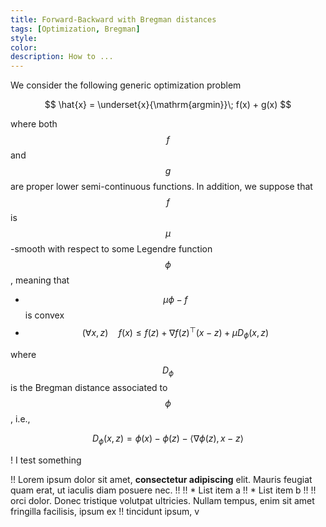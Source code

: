 ```yaml
---
title: Forward-Backward with Bregman distances
tags: [Optimization, Bregman]
style: 
color: 
description: How to ...
---
```


We consider the following generic optimization problem

$$ \hat{x} = \underset{x}{\mathrm{argmin}}\; f(x) + g(x) $$

where both $$f$$ and $$g$$ are proper lower semi-continuous functions. In addition, we suppose that $$f$$ is $$\mu$$-smooth with respect to some Legendre function $$\phi$$, meaning that

- $$\mu\phi-f$$ is convex
- $$(\forall x,z)\quad f(x) \leq f(z) + \nabla f(z)^\top(x-z) + \mu D_\phi(x,z)$$ 

where $$D_\phi$$ is the Bregman distance associated to $$\phi$$, i.e.,

$$D_\phi(x,z) = \phi(x) - \phi(z) - \langle \nabla\phi(z), x-z\rangle$$


! I test something

!! Lorem ipsum dolor sit amet, **consectetur adipiscing** elit. Mauris feugiat quam erat, ut iaculis diam posuere nec.
!!
!! * List item a
!! * List item b
!!
!! orci dolor. Donec tristique volutpat ultricies. Nullam tempus, enim sit amet fringilla facilisis, ipsum ex
!! tincidunt ipsum, v